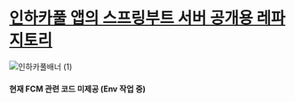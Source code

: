 # <a href = "https://github.com/hoony00/INHA_CARPOOL_SERVER"> 인하카풀 앱의 스프링부트 서버 공개용 레파지토리 </a> <br>
![인하카풀배너 (1)](https://github.com/hoony00/INHA_CARPOOL_SERVER/assets/86902854/31320eb5-4bef-4607-b4ba-737832814e2b.png)

#### 현재 FCM 관련 코드 미제공 (Env 작업 중)
